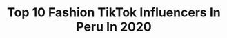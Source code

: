 ---
title: Top 10 Fashion TikTok Influencers In Peru In 2020
description: >-
  Find top fashion TikTok influencers in Peru in 2020. Most popular hashtags: #fashion #yoenlafiesta #greenscreen #outfit.
platform: TikTok
profiles:
  - username: "mariaclaudia.durand"
    fullname: >-
      mariaclaudiadurand
    location: "Peru"
    followers: 3996
    engagement: 636
    commentsToLikes: 0.029487
    id: cka620sk5xu720i78rsx2qier
    verified: false
    hashtags: "#trend, #denimoutfit, #posetip, #serononoser"
  - username: "fashionindahat"
    fullname: >-
      Alemazzini
    location: "Peru"
    followers: 133752
    engagement: 909
    commentsToLikes: 0.017817
    id: ck83zb3mrzbfn0j78tafbmdmf
    verified: false
    hashtags: "#hairstyle, #fashionblog, #photoshoot, #greenscreen"
  - username: "lidiaportalpolo"
    fullname: >-
      Lidia Portal Polo
    location: "Peru"
    followers: 55931
    engagement: 712
    commentsToLikes: 0.033204
    id: ck9enwl7xldgv0j78tfiezg7z
    verified: false
    hashtags: "#soycomotu, #curvywomen, #neonlights, #morph"
  - username: "luanabarron"
    fullname: >-
      Luana 
    location: "Peru"
    followers: 298421
    engagement: 981
    commentsToLikes: 0.013489
    id: ck9f1uw5ma82r0j786jf8cz6j
    verified: false
    hashtags: "#foryourpage, #food, #makemefamous, #coronavirus"
  - username: "flavialaosu1"
    fullname: >-
      Flavia Laos Urbina
    location: "Peru"
    followers: 712318
    engagement: 661
    commentsToLikes: 0.006701
    id: cka6b5s2myzza0i78kwjqssfs
    verified: true
    hashtags: "#outfitinspo, #couple, #dancechallenge, #party"
  - username: "rafaelortiz.pe"
    fullname: >-
      Rafael Ortiz
    location: "Peru"
    followers: 18335
    engagement: 752
    commentsToLikes: 0.041739
    id: cka0hbt4k8l0l0i78irf8ga7k
    verified: false
    hashtags: "#cute, #youtube, #speedart, #socialmedia"
  - username: "hannacoreana"
    fullname: >-
      Hanna Coreana
    location: "Peru"
    followers: 33977
    engagement: 1759
    commentsToLikes: 0.022304
    id: ckacegpcjmpdv0i78uig42kzh
    verified: false
    hashtags: "#rutinadeabs, #quarantinelife, #bailecito, #saysodance"
  - username: "apoyo_a_kelin"
    fullname: >-
      Apoyo a Reinas 🇵🇪
    location: "Peru"
    followers: 10256
    engagement: 636
    commentsToLikes: 0.127849
    id: ck9fmbkg8sd4y0j78zgrwnun0
    verified: false
    hashtags: "#fashion, #moyobamba, #missmundo, #peruviangirl"
  - username: "nicole.dileo1"
    fullname: >-
      Nicole Dileo
    location: "Peru"
    followers: 40328
    engagement: 1650
    commentsToLikes: 0.019619
    id: cka0ifj10dep60i78bllrncuh
    verified: false
    hashtags: "#cruelrealidad, #lookalike, #dance, #greenscreen"
  - username: "lucumastyle"
    fullname: >-
      Mara
    location: "Peru"
    followers: 49880
    engagement: 1069
    commentsToLikes: 0.031170
    id: ck85cny1c2lpo0j78q3hmxirj
    verified: false
    hashtags: "#drama, #makeuphacks, #postre, #hamburguesa"
---